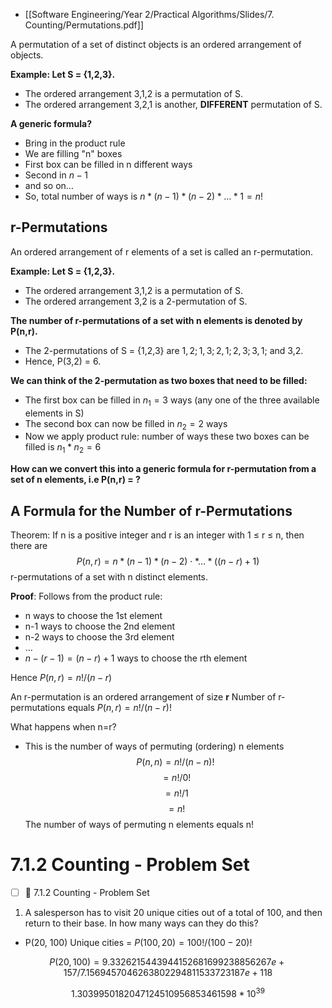 - [[Software Engineering/Year 2/Practical Algorithms/Slides/7. Counting/Permutations.pdf]]

A permutation of a set of distinct objects is an ordered arrangement of objects.

**Example: Let S = {1,2,3}.** 
- The ordered arrangement 3,1,2 is a permutation of S. 
- The ordered arrangement 3,2,1 is another, **DIFFERENT** permutation of S. 

**A generic formula?** 
- Bring in the product rule 
- We are filling "n" boxes 
- First box can be filled in n different ways 
- Second in $n-1$ 
- and so on… 
- So, total number of ways is $n*(n-1)*(n-2)*…*1 = n!$

## r-Permutations
An ordered arrangement of r elements of a set is called an r-permutation.

**Example: Let S = {1,2,3}.** 
- The ordered arrangement 3,1,2 is a permutation of S. 
- The ordered arrangement 3,2 is a 2-permutation of S. 

**The number of r-permutations of a set with n elements is denoted by P(n,r).**
- The 2-permutations of S = {1,2,3} are $1,2; 1,3; 2,1; 2,3; 3,1$; and 3,2. 
- Hence, P(3,2) = 6.

**We can think of the 2-permutation as two boxes that need to be filled:** 
- The first box can be filled in $n_1 = 3$ ways (any one of the three available elements in S) 
- The second box can now be filled in $n_2 = 2$ ways 
- Now we apply product rule: number of ways these two boxes can be filled is $n_1 * n_2 = 6$

**How can we convert this into a generic formula for r-permutation from a set of n elements, i.e P(n,r) = ?**

## A Formula for the Number of r-Permutations
Theorem: If n is a positive integer and r is an integer with 1 ≤ r ≤ n, then there are 
$$P(n, r) = n*(n − 1)*(n − 2)⋅*… *((n − r)+1)$$
r-permutations of a set with n distinct elements. 

**Proof**: Follows from the product rule: 
- n ways to choose the 1st element 
- n-1 ways to choose the 2nd element 
- n-2 ways to choose the 3rd element 
- … 
- $n-(r-1) = (n-r)+1$ ways to choose the rth element 

Hence $P(n,r) = n!/(n-r)$

An r-permutation is an ordered arrangement of size **r** Number of r-permutations equals $P(n,r) = n!/(n-r)!$

What happens when n=r? 
- This is the number of ways of permuting (ordering) n elements 
$$P(n,n) = n!/(n-n)!$$$$= n!/0!$$$$= n!/1$$$$= n!$$ The number of ways of permuting n elements equals n!

# 7.1.2 Counting - Problem Set
- [ ] 🔽 7.1.2 Counting - Problem Set

1. A salesperson has to visit 20 unique cities out of a total of 100, and then return to their base. In how many ways can they do this?

- P(20, 100) Unique cities = $P(100,20) = 100! / (100-20)!$

$$P(20, 100) = 9.3326215443944152681699238856267e+157 / 7.1569457046263802294811533723187e+118$$

$$1.3039950182047124510956853461598 * 10^{39}$$
